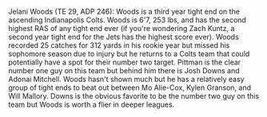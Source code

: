 Jelani Woods (TE 29, ADP 246): Woods is a third year tight end on the ascending Indianapolis Colts. Woods is 6'7, 253 lbs, and has the second highest RAS of any tight end ever (if you're wondering Zach Kuntz, a second year tight end for the Jets has the highest score ever). Woods recorded 25 catches for 312 yards in his rookie year but missed his sophomore season due to injury but he returns to a Colts team that could potentially have a spot for their number two target. Pittman is the clear number one guy on this team but behind him there is Josh Downs and Adonai Mitchell. Woods hasn't shown much but he has a relatively easy group of tight ends to beat out between Mo Alie-Cox, Kylen Granson, and Will Mallory. Downs is the obvious favorite to be the number two guy on this team but Woods is worth a flier in deeper leagues. 